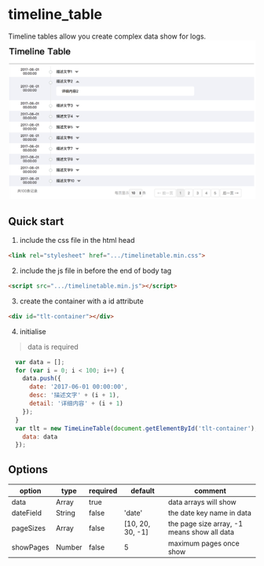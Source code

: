 # timeline_table
Timeline tables allow you create complex data show for logs.
![image](https://github.com/doubaozia/timeline_table/blob/master/demo.png)

## Quick start

1. include the css file in the html head
```html
<link rel="stylesheet" href=".../timelinetable.min.css">
```
2. include the js file in before the end of body tag
```html
<script src=".../timelinetable.min.js"></script>
```
3. create the container with a id attribute
```html
<div id="tlt-container"></div>
```
4. initialise
> data is required
```javascript
  var data = [];
  for (var i = 0; i < 100; i++) {
    data.push({
      date: '2017-06-01 00:00:00',
      desc: '描述文字' + (i + 1),
      detail: '详细内容' + (i + 1)
    });
  }
  var tlt = new TimeLineTable(document.getElementById('tlt-container'), {
    data: data
  });
```

## Options
|option|type|required|default|comment|
|---|---|---|---|---|
|data|Array|true||data arrays will show|
|dateField|String|false|'date'|the date key name in data|
|pageSizes| Array|false|[10, 20, 30, -1]|the page size array, -1 means show all data|
|showPages|Number|false |5|maximum pages once show|
